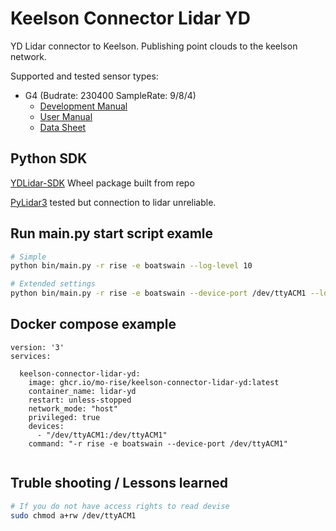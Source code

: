 # Keelson Connector Lidar YD

YD Lidar connector to Keelson. Publishing point clouds to the keelson network.  

Supported and tested sensor types:

- G4 (Budrate: 230400 SampleRate: 9/8/4)
  - [Development Manual](https://www.ydlidar.com/Public/upload/files/2022-06-21/YDLIDAR%20G4%20Development%20Manual%20V1.8(220411).pdf)
  - [User Manual](https://www.ydlidar.com/Public/upload/files/2022-06-21/YDLIDAR%20G4%20Lidar%20User%20Manual%20V1.3(220411).pdf)
  - [Data Sheet](https://www.ydlidar.com/Public/upload/files/2022-06-21/YDLIDAR%20G4%20Data%20sheet%20V2.0(220411).pdf)

## Python SDK

[YDLidar-SDK](https://github.com/YDLIDAR/YDLidar-SDK/tree/master) Wheel package built from repo


[PyLidar3](https://github.com/lakshmanmallidi/PyLidar3) tested but connection to lidar unreliable.


## Run main.py start script examle

```bash
# Simple 
python bin/main.py -r rise -e boatswain --log-level 10 

# Extended settings 
python bin/main.py -r rise -e boatswain --device-port /dev/ttyACM1 --log-level 10 
```

## Docker compose example 
```Docker
version: '3'
services:

  keelson-connector-lidar-yd:
    image: ghcr.io/mo-rise/keelson-connector-lidar-yd:latest
    container_name: lidar-yd
    restart: unless-stopped
    network_mode: "host"
    privileged: true
    devices:
      - "/dev/ttyACM1:/dev/ttyACM1"
    command: "-r rise -e boatswain --device-port /dev/ttyACM1"
    
```

## Truble shooting / Lessons learned  

```bash
# If you do not have access rights to read devise 
sudo chmod a+rw /dev/ttyACM1
```


